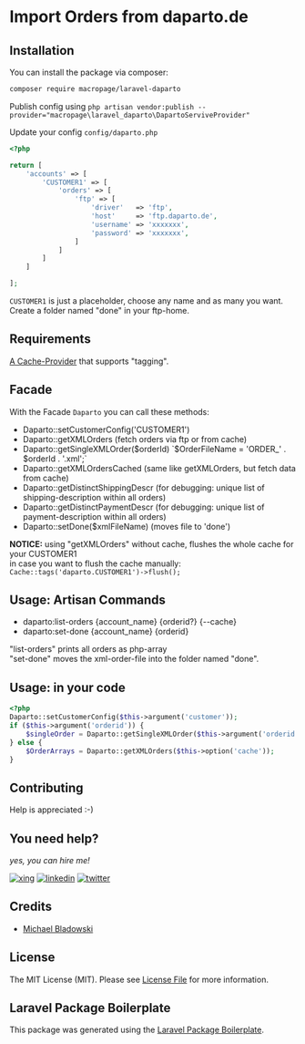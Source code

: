# Import Orders from daparto.de

## Installation

You can install the package via composer:

```bash
composer require macropage/laravel-daparto
```

Publish config using `php artisan vendor:publish --provider="macropage\laravel_daparto\DapartoServiveProvider"`  

Update your config `config/daparto.php`
```php
<?php

return [
    'accounts' => [
        'CUSTOMER1' => [
            'orders' => [
                'ftp' => [
                    'driver'   => 'ftp',
                    'host'     => 'ftp.daparto.de',
                    'username' => 'xxxxxxx',
                    'password' => 'xxxxxxx',
                ]
            ]
        ]
    ]

];
```
`CUSTOMER1` is just a placeholder, choose any name and as many you want.  
Create a folder named "done" in your ftp-home.

## Requirements
[A Cache-Provider](https://laravel.com/docs/7.x/cache#cache-tags) that supports "tagging".

## Facade
With the Facade `Daparto` you can call these methods:

- Daparto::setCustomerConfig('CUSTOMER1')
- Daparto::getXMLOrders (fetch orders via ftp or from cache)
- Daparto::getSingleXMLOrder($orderId) `$OrderFileName = 'ORDER_' . $orderId . '.xml';`
- Daparto::getXMLOrdersCached (same like getXMLOrders, but fetch data from cache)
- Daparto::getDistinctShippingDescr (for debugging: unique list of shipping-description within all orders)
- Daparto::getDistinctPaymentDescr (for debugging: unique list of payment-description within all orders)
- Daparto::setDone($xmlFileName) (moves file to 'done')

**NOTICE:** using "getXMLOrders" without cache, flushes the whole cache for your CUSTOMER1  
in case you want to flush the cache manually: `Cache::tags('daparto.CUSTOMER1')->flush();` 

## Usage: Artisan Commands
- daparto:list-orders {account_name} {orderid?} {--cache}
- daparto:set-done {account_name} {orderid}

"list-orders" prints all orders as php-array  
"set-done" moves the xml-order-file into the folder named "done".

## Usage: in your code
```php
<?php
Daparto::setCustomerConfig($this->argument('customer'));
if ($this->argument('orderid')) {
    $singleOrder = Daparto::getSingleXMLOrder($this->argument('orderid'), $this->option('cache'));
} else {
    $OrderArrays = Daparto::getXMLOrders($this->option('cache'));
}
```

## Contributing

Help is appreciated :-)

## You need help?
_yes, you can hire me!_  
    
[![xing](https://i.imgur.com/V3RuEM7.png)](https://www.xing.com/profile/Michael_Bladowski/cv)
[![linkedin](https://i.imgur.com/UNH7YtM.png)](https://www.linkedin.com/in/macropage/)
[![twitter](https://i.imgur.com/iSv2xRb.png)](https://twitter.com/michabbb)

## Credits
- [Michael Bladowski](https://github.com/michabbb)

## License

The MIT License (MIT). Please see [License File](LICENSE.md) for more information.

## Laravel Package Boilerplate

This package was generated using the [Laravel Package Boilerplate](https://laravelpackageboilerplate.com).
